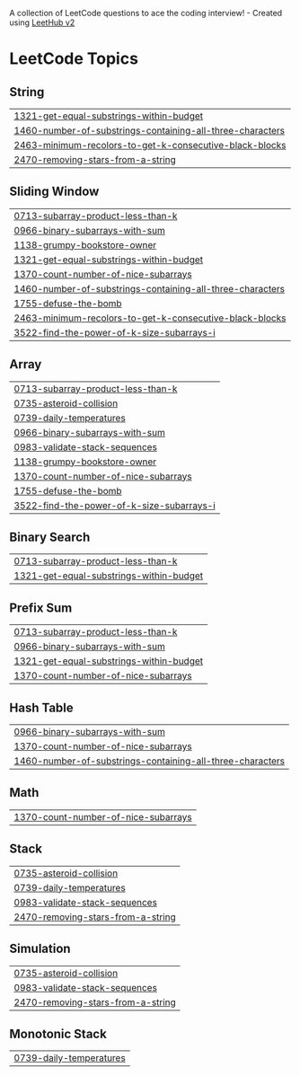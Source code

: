 A collection of LeetCode questions to ace the coding interview! - Created using [LeetHub v2](https://github.com/arunbhardwaj/LeetHub-2.0)
<!---LeetCode Topics Start-->
# LeetCode Topics
## String
|  |
| ------- |
| [1321-get-equal-substrings-within-budget](https://github.com/Knighteye097/leetcodeJourney/tree/master/1321-get-equal-substrings-within-budget) |
| [1460-number-of-substrings-containing-all-three-characters](https://github.com/Knighteye097/leetcodeJourney/tree/master/1460-number-of-substrings-containing-all-three-characters) |
| [2463-minimum-recolors-to-get-k-consecutive-black-blocks](https://github.com/Knighteye097/leetcodeJourney/tree/master/2463-minimum-recolors-to-get-k-consecutive-black-blocks) |
| [2470-removing-stars-from-a-string](https://github.com/Knighteye097/leetcodeJourney/tree/master/2470-removing-stars-from-a-string) |
## Sliding Window
|  |
| ------- |
| [0713-subarray-product-less-than-k](https://github.com/Knighteye097/leetcodeJourney/tree/master/0713-subarray-product-less-than-k) |
| [0966-binary-subarrays-with-sum](https://github.com/Knighteye097/leetcodeJourney/tree/master/0966-binary-subarrays-with-sum) |
| [1138-grumpy-bookstore-owner](https://github.com/Knighteye097/leetcodeJourney/tree/master/1138-grumpy-bookstore-owner) |
| [1321-get-equal-substrings-within-budget](https://github.com/Knighteye097/leetcodeJourney/tree/master/1321-get-equal-substrings-within-budget) |
| [1370-count-number-of-nice-subarrays](https://github.com/Knighteye097/leetcodeJourney/tree/master/1370-count-number-of-nice-subarrays) |
| [1460-number-of-substrings-containing-all-three-characters](https://github.com/Knighteye097/leetcodeJourney/tree/master/1460-number-of-substrings-containing-all-three-characters) |
| [1755-defuse-the-bomb](https://github.com/Knighteye097/leetcodeJourney/tree/master/1755-defuse-the-bomb) |
| [2463-minimum-recolors-to-get-k-consecutive-black-blocks](https://github.com/Knighteye097/leetcodeJourney/tree/master/2463-minimum-recolors-to-get-k-consecutive-black-blocks) |
| [3522-find-the-power-of-k-size-subarrays-i](https://github.com/Knighteye097/leetcodeJourney/tree/master/3522-find-the-power-of-k-size-subarrays-i) |
## Array
|  |
| ------- |
| [0713-subarray-product-less-than-k](https://github.com/Knighteye097/leetcodeJourney/tree/master/0713-subarray-product-less-than-k) |
| [0735-asteroid-collision](https://github.com/Knighteye097/leetcodeJourney/tree/master/0735-asteroid-collision) |
| [0739-daily-temperatures](https://github.com/Knighteye097/leetcodeJourney/tree/master/0739-daily-temperatures) |
| [0966-binary-subarrays-with-sum](https://github.com/Knighteye097/leetcodeJourney/tree/master/0966-binary-subarrays-with-sum) |
| [0983-validate-stack-sequences](https://github.com/Knighteye097/leetcodeJourney/tree/master/0983-validate-stack-sequences) |
| [1138-grumpy-bookstore-owner](https://github.com/Knighteye097/leetcodeJourney/tree/master/1138-grumpy-bookstore-owner) |
| [1370-count-number-of-nice-subarrays](https://github.com/Knighteye097/leetcodeJourney/tree/master/1370-count-number-of-nice-subarrays) |
| [1755-defuse-the-bomb](https://github.com/Knighteye097/leetcodeJourney/tree/master/1755-defuse-the-bomb) |
| [3522-find-the-power-of-k-size-subarrays-i](https://github.com/Knighteye097/leetcodeJourney/tree/master/3522-find-the-power-of-k-size-subarrays-i) |
## Binary Search
|  |
| ------- |
| [0713-subarray-product-less-than-k](https://github.com/Knighteye097/leetcodeJourney/tree/master/0713-subarray-product-less-than-k) |
| [1321-get-equal-substrings-within-budget](https://github.com/Knighteye097/leetcodeJourney/tree/master/1321-get-equal-substrings-within-budget) |
## Prefix Sum
|  |
| ------- |
| [0713-subarray-product-less-than-k](https://github.com/Knighteye097/leetcodeJourney/tree/master/0713-subarray-product-less-than-k) |
| [0966-binary-subarrays-with-sum](https://github.com/Knighteye097/leetcodeJourney/tree/master/0966-binary-subarrays-with-sum) |
| [1321-get-equal-substrings-within-budget](https://github.com/Knighteye097/leetcodeJourney/tree/master/1321-get-equal-substrings-within-budget) |
| [1370-count-number-of-nice-subarrays](https://github.com/Knighteye097/leetcodeJourney/tree/master/1370-count-number-of-nice-subarrays) |
## Hash Table
|  |
| ------- |
| [0966-binary-subarrays-with-sum](https://github.com/Knighteye097/leetcodeJourney/tree/master/0966-binary-subarrays-with-sum) |
| [1370-count-number-of-nice-subarrays](https://github.com/Knighteye097/leetcodeJourney/tree/master/1370-count-number-of-nice-subarrays) |
| [1460-number-of-substrings-containing-all-three-characters](https://github.com/Knighteye097/leetcodeJourney/tree/master/1460-number-of-substrings-containing-all-three-characters) |
## Math
|  |
| ------- |
| [1370-count-number-of-nice-subarrays](https://github.com/Knighteye097/leetcodeJourney/tree/master/1370-count-number-of-nice-subarrays) |
## Stack
|  |
| ------- |
| [0735-asteroid-collision](https://github.com/Knighteye097/leetcodeJourney/tree/master/0735-asteroid-collision) |
| [0739-daily-temperatures](https://github.com/Knighteye097/leetcodeJourney/tree/master/0739-daily-temperatures) |
| [0983-validate-stack-sequences](https://github.com/Knighteye097/leetcodeJourney/tree/master/0983-validate-stack-sequences) |
| [2470-removing-stars-from-a-string](https://github.com/Knighteye097/leetcodeJourney/tree/master/2470-removing-stars-from-a-string) |
## Simulation
|  |
| ------- |
| [0735-asteroid-collision](https://github.com/Knighteye097/leetcodeJourney/tree/master/0735-asteroid-collision) |
| [0983-validate-stack-sequences](https://github.com/Knighteye097/leetcodeJourney/tree/master/0983-validate-stack-sequences) |
| [2470-removing-stars-from-a-string](https://github.com/Knighteye097/leetcodeJourney/tree/master/2470-removing-stars-from-a-string) |
## Monotonic Stack
|  |
| ------- |
| [0739-daily-temperatures](https://github.com/Knighteye097/leetcodeJourney/tree/master/0739-daily-temperatures) |
<!---LeetCode Topics End-->